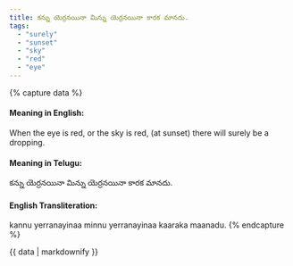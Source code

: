 ```yaml
---
title: కన్ను యెర్రనయినా మిన్ను యెర్రనయినా కారక మానదు.
tags:
  - "surely"
  - "sunset"
  - "sky"
  - "red"
  - "eye"
---
```


{% capture data %}
#### Meaning in English:
When the eye is red, or the sky is red, (at sunset) there will surely be a dropping.

#### Meaning in Telugu:
కన్ను యెర్రనయినా మిన్ను యెర్రనయినా కారక మానదు.

#### English Transliteration:
kannu yerranayinaa minnu yerranayinaa kaaraka maanadu.
{% endcapture %}

<div class="notice">{{ data | markdownify }}</div>

